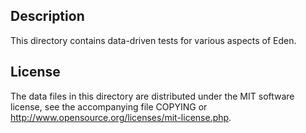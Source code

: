 Description
------------

This directory contains data-driven tests for various aspects of Eden.

License
--------

The data files in this directory are distributed under the MIT software
license, see the accompanying file COPYING or
http://www.opensource.org/licenses/mit-license.php.

